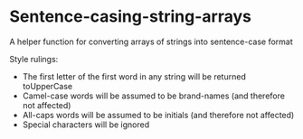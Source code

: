 # Sentence-casing-string-arrays
A helper function for converting arrays of strings into sentence-case format

Style rulings:

- The first letter of the first word in any string will be returned toUpperCase
- Camel-case words will be assumed to be brand-names (and therefore not affected)
- All-caps words will be assumed to be initials (and therefore not affected)
- Special characters will be ignored
